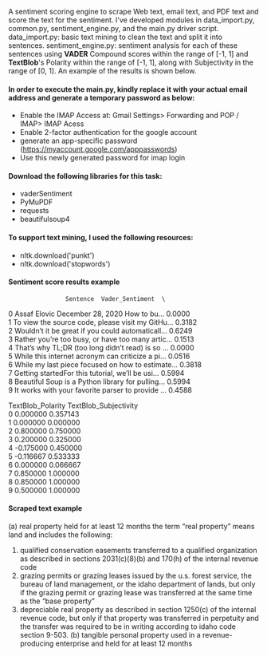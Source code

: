 A sentiment scoring engine to scrape Web text, email text, and PDF text and score the text for the sentiment. I've developed modules in data_import.py, common.py, sentiment_engine.py, and the main.py driver script. data_import.py: basic text mining to clean the text and split it into sentences. sentiment_engine.py: sentiment analysis for each of these sentences using **VADER** Compound scores within the range of [-1, 1] and **TextBlob**'s Polarity within the range of [-1, 1], along with Subjectivity in the range of [0, 1]. An example of the results is shown below.

#### In order to execute the main.py, kindly replace it with your actual email address and generate a temporary password as below: 
* Enable the IMAP Access at: Gmail Settings> Forwarding and POP / IMAP> IMAP Acess
* Enable 2-factor authentication for the google account
* generate an app-specific password (https://myaccount.google.com/apppasswords)
* Use this newly generated password for imap login
#### Download the following libraries for this task:
* vaderSentiment
* PyMuPDF
* requests
* beautifulsoup4
#### To support text mining, I used the following resources:
* nltk.download('punkt')
* nltk.download('stopwords')

#### Sentiment score results example  
                    Sentence  Vader_Sentiment  \
0  Assaf Elovic   December 28, 2020     How to bu...           0.0000    
1  To view the source code, please visit my GitHu...           0.3182   
2  Wouldn’t it be great if you could automaticall...           0.6249   
3  Rather you’re too busy, or have too many artic...           0.1513  
4  That’s why TL;DR (too long didn’t read) is so ...           0.0000  
5  While this internet acronym can criticize a pi...           0.0516  
6  While my last piece focused on how to estimate...           0.3818  
7  Getting startedFor this tutorial, we’ll be usi...           0.5994     
8  Beautiful Soup is a Python library for pulling...           0.5994    
9  It works with your favorite parser to provide ...           0.4588    

   TextBlob_Polarity  TextBlob_Subjectivity  
0           0.000000               0.357143  
1           0.000000               0.000000  
2           0.800000               0.750000  
3           0.200000               0.325000  
4          -0.175000               0.450000  
5          -0.116667               0.533333  
6           0.000000               0.066667  
7           0.850000               1.000000  
8           0.850000               1.000000  
9           0.500000               1.000000  



#### Scraped text example 
(a) real property held for at least 12 months
the term “real property” means land and 
includes the following:
1) qualified conservation easements 
transferred to a qualified organization as 
described in sections 2031(c)(8)(b) and 
170(h) of the internal revenue code
2) grazing permits or grazing leases 
issued by the u.s. forest service, the 
bureau of land management, or the 
idaho department of lands, but only if 
the grazing permit or grazing lease was 
transferred at the same time as the “base 
property”
3) depreciable real property as described in 
section 1250(c) of the internal revenue 
code, but only if that property was 
transferred in perpetuity and the transfer 
was required to be in writing according to 
idaho code section 9-503.
(b) tangible personal property used in a 
revenue-producing enterprise and held for at 
least 12 months
